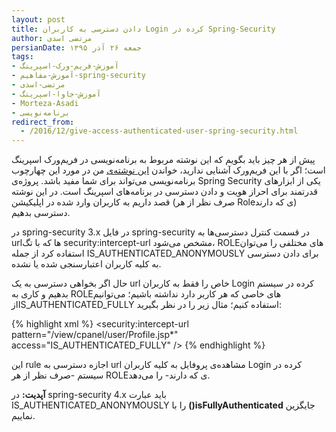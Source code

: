 ```yaml
---
layout: post
title: دادن دسترسی به کاربران Login کرده در Spring-Security
author: مرتضی اسدی
persianDate: جمعه ۲۶ آذر ۱۳۹۵
tags:
- آموزش-فریم-ورک-اسپرینگ
- آموزش-مفاهیم-spring-security
- مرتضی-اسدی
- آموزش-جاوا-اسپرینگ
- Morteza-Asadi
- برنامه‌نویسی
redirect_from: 
  - /2016/12/give-access-authenticated-user-spring-security.html
---
```

پیش از هر چیز باید بگویم که این نوشته مربوط به برنامه‌نویسی در فریم‌ورک اسپرینگ است؛ اگر با این فریم‌ورک آشنایی ندارید، خواندن [این نوشته‌ی](http://asadiweb.ir/%d9%81%d8%b1%db%8c%d9%85-%d9%88%d8%b1%da%a9-%d8%a7%d8%b3%d9%be%d8%b1%db%8c%d9%86%da%af-spring-framework-%da%86%db%8c%d8%b3%d8%aa%d8%9f/) من در مورد این چهارچوب برنامه‌نویسی می‌تواند برای شما مفید باشد. پروژه‌ی Spring Security یکی از ابزارهای قدرتمند برای احراز هویت و دادن دسترسی در برنامه‌های اسپرینگ است. در این نوشته قصد داریم به کاربران وارد شده در اپلیکیشن (صرف نظر از هر Roleی که دارند) دسترسی بدهیم.

در spring-security 3.x در فایل spring-security در قسمت کنترل دسترسی‌ها به urlها که با تگ security:intercept-url مشخص می‌شود، ROLEهای مختلفی را می‌توان استفاده کرد از جمله IS_AUTHENTICATED_ANONYMOUSLY برای دادن دسترسی به کلیه کاربران اعتبارسنجی شده یا نشده.  
  
حال اگر بخواهی دسترسی به یک url خاص را فقط به کاربران Login کرده در سیستم بدهیم و کاری به ROLEهای خاصی که هر کاربر دارد نداشته باشیم؛ می‌توانیم ازIS_AUTHENTICATED_FULLY استفاده کنیم؛ مثال زیر را در نظر بگیرید:

{% highlight xml %}
<security:intercept-url    pattern="/view/cpanel/user/Profile.jsp*"   access="IS_AUTHENTICATED_FULLY" />
{% endhighlight %}
  
این rule اجازه دسترسی به url مشاهده‌ی پروفایل به کلیه کاربران Login کرده در سیستم -صرف نظر از هر ROLEی که دارند- را می‌دهد.
  
**آپدیت:** در spring-security 4.x باید عبارت IS_AUTHENTICATED_ANONYMOUSLY را با **()isFullyAuthenticated** جایگزین نماییم.
